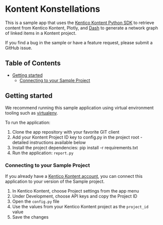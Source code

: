 # Kontent Konstellations

This is a sample app that uses the [Kentico Kontent Python SDK](#https://github.com/kentico-michaelb/kontent-delivery-python-sdk) to retrieve content from Kentico Kontent, Plotly, and [Dash](https://plotly.com/python/network-graphs/#network-graphs-in-dash) to generate a network graph of linked items in a Kontent project.

If you find a bug in the sample or have a feature request, please submit a GitHub issue.

## Table of Contents
- [Getting started](#Getting-started)
  - [Connecting to your Sample Project](#Connecting-to-your-Sample-Project)

## Getting started
We recommend running this sample application using virtual environment tooling such as [virtualenv](https://virtualenv.pypa.io/en/latest/).

To run the application:

1. Clone the app repository with your favorite GIT client
2. Add your Kontent Project ID key to config.py in the project root - detailed instructions available below
3. Install the project dependencies: pip install -r requirements.txt
4. Run the application: ```report.py```


### Connecting to your Sample Project
If you already have a [Kentico Kontent account](https://app.kontent.ai), you can connect this application to your version of the Sample project.

1. In Kentico Kontent, choose Project settings from the app menu
1. Under Development, choose API keys and copy the Project ID
1. Open the `config.py` file
1. Use the values from your Kentico Kontent project as the `project_id` value
1. Save the changes